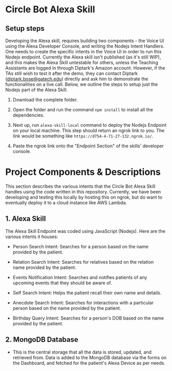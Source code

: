 # Circle Bot Alexa Skill

## Setup steps
Developing the Alexa skill, requires building two components - the Voice UI using the Alexa Developer Console, and writing the Nodejs Intent Handlers. One needs to create the specific intents in the Voice UI in order to run this Nodejs endpoint. Currently the Alexa skill isn't published (as it's still WIP), and this makes the Alexa Skill untestable for others, unless the Teaching Assistants are logged in through Diptark's Amazon account. However, if the TAs still wish to test it after the demo, they can contact Diptark (diptark.bose@gatech.edu) directly and ask him to demonstrate the functionalities on a live call. Below, we outline the steps to setup just the Nodejs part of the Alexa Skill.

1. Download the complete folder.

2. Open the folder and run the command `npm install` to install all the dependencies.

3. Next up, run `alexa-skill-local` command to deploy the Nodejs Endpoint on your local machine. This step should return an ngrok link to you. The link would be something like `https://d754-4-71-27-132.ngrok.io/`.

4.  Paste the ngrok link onto the "Endpoint Section" of the skills' developer console.


# Project Components & Descriptions
This section describes the various intents that the Circle Bot Alexa Skill handles using the code written in this repository. Currently, we have been developing and testing this locally by hosting this on ngrok, but do want to eventually deploy it to a cloud instance like AWS Lambda.

## 1. Alexa Skill

The Alexa Skill Endpoint was coded using JavaScript (Nodejs). Here are the various intents it houses:

- Person Search Intent: Searches for a person based on the name provided by the patient.

- Relation Search Intent: Searches for relatives based on the relation name provided by the patient.

- Events Notification Intent: Searches and notifies patients of any upcoming events that they should be aware of.

- Self Search Intent: Helps the patient recall their own name and details.

- Anecdote Search Intent: Searches for interactions with a particular person based on the name provided by the patient.

- Birthday Query Intent: Searches for a person's DOB based on the name provided by the patient.

## 2. MongoDB Database

- This is the central storage that all the data is stored, updated, and retrieved from. Data is added to the MongoDB database via the forms on the Dashboard, and fetched for the patient's Alexa Device as per needs.
